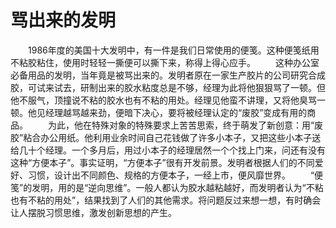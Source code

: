 # 骂出来的发明
　　1986年度的美国十大发明中，有一件是我们日常使用的便笺。这种便笺纸用不粘胶粘住，使用时轻轻一撕便可以撕下来，称得上得心应手。 
　　这种办公室必备用品的发明，当年竟是被骂出来的。发明者原在一家生产胶片的公司研究合成胶，可试来试去，研制出来的胶水粘度总是不够，经理为此将他狠狠骂了一顿。但他不服气，顶撞说不粘的胶水也有不粘的用处。经理见他蛮不讲理，又将他臭骂一顿。他见经理越骂越来劲，便暗下决心，要将被经理认定的“废胶”变成有用的商品。 
　　为此，他在特殊对象的特殊要求上苦苦思索，终于萌发了新创意：用“废胶”粘合办公用纸。他利用业余时间自己花钱做了许多小本子，又把这些小本子送给几十个经理。一个多月后，用过小本子的经理居然一个个找上门来，问还有没有这种“方便本子”。事实证明，“方便本子”很有开发前景。发明者根据人们的不同爱好、习惯，设计出不同颜色、规格的方便本子，一经上市，便风靡世界。 
　　“便笺”的发明，用的是“逆向思维”。一般人都认为胶水越粘越好，而发明者认为“不粘也有不粘的用处”，结果找到了人们的其他需求。将问题反过来想一想，有时确会让人摆脱习惯思维，激发创新思想的产生。
  